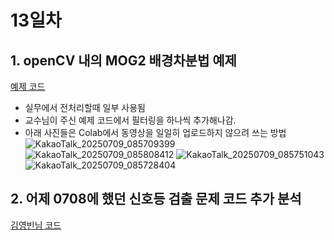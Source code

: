 # 13일차

## 1. openCV 내의 MOG2 배경차분법 예제
[예제 코드](0709_python_MOG2_차량감지.ipynb)

- 실무에서 전처리할때 일부 사용됨
- 교수님이 주신 예제 코드에서 필터링을 하나씩 추가해나감.
- 아래 사진들은 Colab에서 동영상을 일일히 업로드하지 않으려 쓰는 방법
![KakaoTalk_20250709_085709399](https://github.com/user-attachments/assets/f92eb082-8fbc-4135-8a66-f0045d5063df)
![KakaoTalk_20250709_085808412](https://github.com/user-attachments/assets/6e5c5a55-e79a-4092-819a-6492445a0498)
![KakaoTalk_20250709_085751043](https://github.com/user-attachments/assets/9e196505-67c4-4cee-b610-44af5918df5b)
![KakaoTalk_20250709_085728404](https://github.com/user-attachments/assets/503c3f6c-a3b3-45bc-ada6-e7e7b998e57a)

## 2. 어제 0708에 했던 신호등 검출 문제 코드 추가 분석
[김영빈님 코드](https://github.com/audalsgh/20250708/blob/main/0708_openCV_%EC%8B%A0%ED%98%B8%EB%93%B1%EA%B2%80%EC%B6%9C_%EA%B9%80%EC%98%81%EB%B9%88%EB%8B%98%EC%BD%94%EB%93%9C.ipynb)

